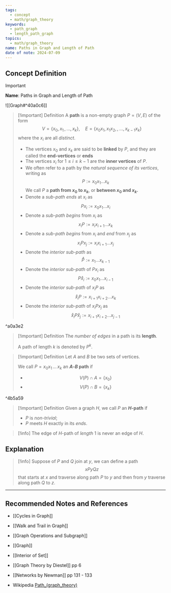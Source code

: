 ```yaml
---
tags:
  - concept
  - math/graph_theory
keywords:
  - path_graph
  - length_path_graph
topics:
  - math/graph_theory
name: Paths in Graph and Length of Path
date of note: 2024-07-09
---
```


## Concept Definition

>[!important]
>**Name**: Paths in Graph and Length of Path

![[Graph#^40a0c6]]


>[!important] Definition
>A **path** is a non-empty graph $P= (V, E)$ of the form
>$$
>V =\{ x_{0}, x_{1} \,{,}\ldots{,}\, x_{k} \}, \quad E = \{ x_{0}x_{1},\, x_{1}x_{2}, \,{,}\ldots{,}\,  x_{k-1}x_{k}\}
>$$
>where the $x_{i}$ are all *distinct*.
>- The vertices $x_{0}$ and $x_{k}$ are said to be **linked** by $P$, and they are called the **end-vertices** or **ends**
>- The vertices $x_{i}$ for $1 \le i \le k-1$ are the **inner vertices** of $P$.
>- We often refer to a path by the *natural sequence of its vertices*, writing as $$P := x_{0}x_{1}\ldots x_{k}$$ We call $P$ a **path from $x_{0}$ to $x_{k}$**, or **between  $x_{0}$ and $x_{k}$.**
>- Denote a *sub-path* *ends* at $x_{i}$ as $$Px_{i} := x_{0}x_{1}\ldots x_{i}$$
>- Denote a *sub-path* *begins* from $x_{i}$ as $$x_{i}P := x_{i}x_{i+1}\ldots x_{k}$$
>- Denote a *sub-path* *begins* from $x_{i}$ and *end* from $x_{j}$ as $$x_{i}Px_{j} := x_{i}x_{i+1}\ldots x_{j}$$
>- Denote the *interior sub-path* as $$\mathring{P} := x_{1}\ldots x_{k-1}$$
>- Denote the *interior sub-path* of $Px_{i}$ as $$P\mathring{x}_{i} := x_{0}x_{1}\ldots x_{i-1}$$
>- Denote the *interior sub-path* of $x_{i}P$ as $$\mathring{x}_{i}P := x_{i+1}x_{i+2}\ldots x_{k}$$
>- Denote the *interior sub-path* of $x_{i}Px_{j}$ as $$\mathring{x}_{i}P\mathring{x}_{j} := x_{i+1}x_{i+2}\ldots x_{j-1}$$

^a0a3e2


>[!important] Definition
>The *number of edges* in a path is its **length**.
>
>A path of length $k$ is denoted by $P^k$.

>[!important] Definition
>Let $A$ and $B$ be two sets of vertices. 
>
>We call $P = x_{0}x_{1}\,{}\ldots{}\,x_{k}$ an **$A$-$B$ path** if 
>- $$V(P) \cap A = \{ x_{0} \}$$
>- $$V(P) \cap B = \{ x_{k} \}$$

^4b5a59

>[!important] Definition
>Given a graph $H$, we call $P$ an **$H$-path** if 
>- $P$ is *non-trivial*;
>- $P$ meets $H$ exactly in its *ends*.

>[!info]
>The edge of $H$-path of *length* $1$ is never an edge of $H$.

## Explanation


>[!info]
>Suppose of $P$ and $Q$ join at $y$, we can define a path $$xPyQz$$ that starts at $x$ and traverse along path $P$ to $y$ and then from $y$ traverse along path $Q$ to $z$. 




-----------
##  Recommended Notes and References

- [[Cycles in Graph]]
- [[Walk and Trail in Graph]]
- [[Graph Operations and Subgraph]]
- [[Graph]]

- [[Interior of Set]]

- [[Graph Theory by Diestel]] pp 6
- [[Networks by Newman]] pp 131 - 133
- Wikipedia [Path_(graph_theory)](https://en.wikipedia.org/wiki/Path_(graph_theory))